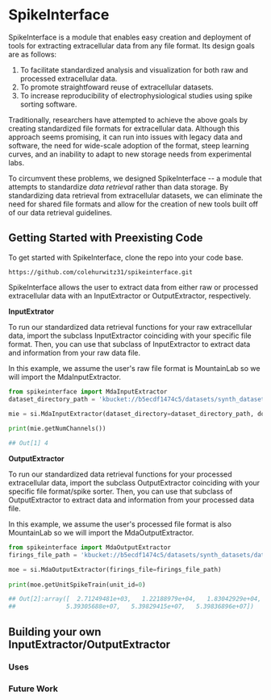 # SpikeInterface

SpikeInterface is a module that enables easy creation and deployment of tools for extracting extracellular data from any file format. Its design goals are as follows:

1. To facilitate standardized analysis and visualization for both raw and processed extracellular data.
2. To promote straightfoward reuse of extracellular datasets.
3. To increase reproducibility of electrophysiological studies using spike sorting software.

Traditionally, researchers have attempted to achieve the above goals by creating standardized file formats for extracellular data. Although this approach seems promising, it can run into issues with legacy data and software, the need for wide-scale adoption of the format, steep learning curves, and an inability to adapt to new storage needs from experimental labs.

To circumvent these problems, we designed SpikeInterface -- a module that attempts to standardize *data retrieval* rather than data storage. By standardizing data retrieval from extracellular datasets, we can eliminate the need for shared file formats and allow for the creation of new tools built off of our data retrieval guidelines.

## Getting Started with Preexisting Code

To get started with SpikeInterface, clone the repo into your code base.

```shell
https://github.com/colehurwitz31/spikeinterface.git
```

SpikeInterface allows the user to extract data from either raw or processed extracellular data with an InputExtractor or OutputExtractor, respectively.


**InputExtrator**

To run our standardized data retrieval functions for your raw extracellular data, import the subclass InputExtractor coinciding with your specific file format. Then, you can use that subclass of InputExtractor to extract data and information from your raw data file. 

In this example, we assume the user's raw file format is MountainLab so we will import the MdaInputExtractor.

```python
from spikeinterface import MdaInputExtractor
dataset_directory_path = 'kbucket://b5ecdf1474c5/datasets/synth_datasets/datasets/synth_tetrode_30min'

mie = si.MdaInputExtractor(dataset_directory=dataset_directory_path, download=True)
                           
print(mie.getNumChannels())

## Out[1] 4
```

**OutputExtractor**

To run our standardized data retrieval functions for your processed extracellular data, import the subclass OutputExtractor coinciding with your specific file format/spike sorter. Then, you can use that subclass of OutputExtractor to extract data and information from your processed data file. 

In this example, we assume the user's processed file format is also MountainLab so we will import the MdaOutputExtractor.

```python
from spikeinterface import MdaOutputExtractor
firings_file_path = 'kbucket://b5ecdf1474c5/datasets/synth_datasets/datasets/synth_tetrode_30min/firings_true.mda'

moe = si.MdaOutputExtractor(firings_file=firings_file_path)
                           
print(moe.getUnitSpikeTrain(unit_id=0)

## Out[2]:array([  2.71249481e+03,   1.22188979e+04,   1.83042929e+04, ...,
##              5.39305688e+07,   5.39829415e+07,   5.39836896e+07])
```

## Building your own InputExtractor/OutputExtractor


### Uses


### Future Work
